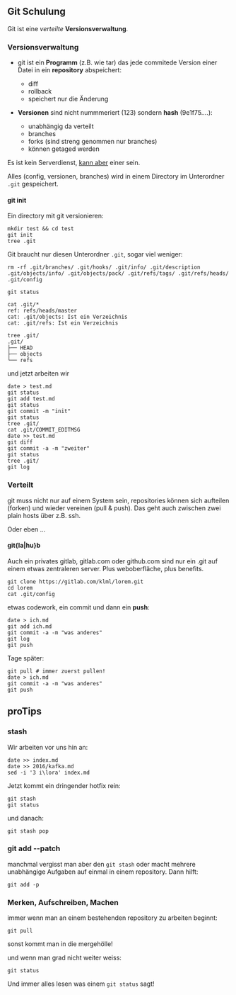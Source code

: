 ## Git Schulung

Git ist eine *verteilte* __Versionsverwaltung__.

### Versionsverwaltung

* git ist ein __Programm__ (z.B. wie tar) das jede commitede Version einer Datei in ein __repository__ abspeichert:
  * diff
  * rollback
  * speichert nur die Änderung

* __Versionen__ sind nicht nummmeriert (123) sondern __hash__ (9e1f75....):
  * unabhängig da verteilt
  * branches
  * forks (sind streng genommen nur branches)
  * können getaged werden

Es ist kein Serverdienst, [kann aber](#verteilt) einer sein.

Alles (config, versionen, branches) wird in einem Directory im Unterordner `.git` gespeichert.


#### git init

Ein directory mit git versionieren:

```
mkdir test && cd test
git init
tree .git
```

Git braucht nur diesen Unterordner `.git`, sogar viel weniger:

```
rm -rf .git/branches/ .git/hooks/ .git/info/ .git/description .git/objects/info/ .git/objects/pack/ .git/refs/tags/ .git/refs/heads/ .git/config

git status

cat .git/*
ref: refs/heads/master
cat: .git/objects: Ist ein Verzeichnis
cat: .git/refs: Ist ein Verzeichnis

tree .git/
.git/
├── HEAD
├── objects
└── refs
```

und jetzt arbeiten wir

```
date > test.md
git status
git add test.md
git status
git commit -m "init"
git status
tree .git/
cat .git/COMMIT_EDITMSG
date >> test.md
git diff
git commit -a -m "zweiter"
git status
tree .git/
git log
```


### Verteilt

git muss nicht nur auf einem System sein, repositories können sich aufteilen (forken) und wieder vereinen (pull & push).
Das geht auch zwischen zwei plain hosts über z.B. ssh.

Oder eben ...

#### git{la|hu}b

Auch ein privates gitlab, gitlab.com oder github.com sind nur ein .git auf einem etwas zentraleren server.
Plus weboberfläche, plus benefits.

```
git clone https://gitlab.com/klml/lorem.git
cd lorem
cat .git/config
```

etwas codework, ein commit und dann ein __push__:
```
date > ich.md
git add ich.md
git commit -a -m "was anderes"
git log
git push
```

Tage später:
```
git pull # immer zuerst pullen!
date > ich.md
git commit -a -m "was anderes"
git push
```

## proTips

### stash
Wir arbeiten vor uns hin an:

```
date >> index.md
date >> 2016/kafka.md
sed -i '3 i\lora' index.md
```
Jetzt kommt ein dringender hotfix rein:
```
git stash
git status
```
und danach:
```
git stash pop
```
### git add --patch 
manchmal vergisst man aber den `git stash` oder macht mehrere unabhängige Aufgaben auf einmal in einem repository.
Dann hilft:
```
git add -p
```

### Merken, Aufschreiben, Machen

immer wenn man an einem bestehenden repository zu arbeiten beginnt:
```
git pull
```
sonst kommt man in die mergehölle!

und wenn man grad nicht weiter weiss:
```
git status
```

Und immer alles lesen was einem `git status` sagt!
